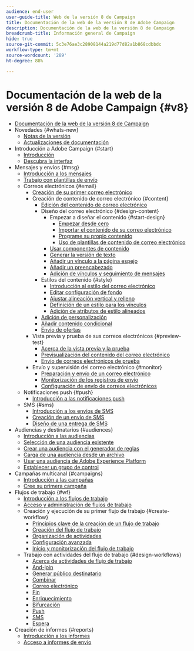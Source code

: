 ```yaml
---
audience: end-user
user-guide-title: Web de la versión 8 de Campaign
title: Documentación de la web de la versión 8 de Adobe Campaign
description: Documentación de la web de la versión 8 de Campaign
breadcrumb-title: Información general de Campaign
hide: true
source-git-commit: 5c3e76ae3c28908144a219d77d82a1b868cdbbdc
workflow-type: tm+mt
source-wordcount: '289'
ht-degree: 88%

---
```



# Documentación de la web de la versión 8 de Adobe Campaign {#v8}

+ [Documentación de la web de la versión 8 de Campaign](campaign-web-home.md)
+ Novedades {#whats-new}
   + [Notas de la versión ](rn/release-notes.md)
   + [Actualizaciones de documentación](rn/documentation-updates.md)
+ Introducción a Adobe Campaign {#start}
   + [Introducción](get-started/get-started.md)
   + [Descubra la interfaz](get-started/user-interface.md)
+ Mensajes y envíos {#msg}
   + [Introducción a los mensajes](email/gs-messages.md)
   + [Trabajo con plantillas de envío](email/delivery-template.md)
   + Correos electrónicos {#email}
      + [Creación de su primer correo electrónico](email/create-email.md)
      + Creación de contenido de correo electrónico {#content}
         + [Edición del contenido de correo electrónico](content/edit-content.md)
         + Diseño del correo electrónico {#design-content}
            + Empezar a diseñar el contenido {#start-design}
               + [Empezar desde cero ](content/create-email-content.md)
               + [Importar el contenido de su correo electrónico](content/existing-content.md)
               + [Programe su propio contenido](content/code-content.md)
               + [Uso de plantillas de contenido de correo electrónico](content/email-templates.md)
            + [Usar componentes de contenido](content/content-components.md)
            + [Generar la versión de texto](content/text-version-email.md)
            + [Añadir un vínculo a la página espejo](content/mirror-page.md)
            + [Añadir un preencabezado](content/preheader.md)
            + [Adición de vínculos y seguimiento de mensajes](content/message-tracking.md)
         + Estilos del contenido {#style}
            + [Introducción al estilo del correo electrónico](content/get-started-email-style.md)
            + [Editar configuración de fondo](content/backgrounds.md)
            + [Ajustar alineación vertical y relleno](content/alignment-and-padding.md)
            + [Definición de un estilo para los vínculos](content/styling-links.md)
            + [Adición de atributos de estilo alineados](content/inline-styling.md)
         + [Adición de personalización](personalization/personalize.md)
         + [Añadir contenido condicional](personalization/conditions.md)
         + [Envío de ofertas](content/offers.md)
      + Vista previa y prueba de sus correos electrónicos {#preview-test}
         + [Acerca de la vista previa y la prueba](preview-test/preview-test.md)
         + [Previsualización del contenido del correo electrónico](preview-test/preview-content.md)
         + [Envío de correos electrónicos de prueba](preview-test/proofs.md)
      + Envío y supervisión del correo electrónico {#monitor}
         + [Preparación y envío de un correo electrónico](monitor/prepare-send.md)
         + [Monitorización de los registros de envío](monitor/delivery-logs.md)
         + [Configuración de envío de correos electrónicos](advanced-settings/delivery-settings.md)
   + Notificaciones push {#push}
      + [Introducción a las notificaciones push](push/gs-push.md)
   + SMS {#sms}
      + [Introducción a los envíos de SMS](sms/gs-sms.md)
      + [Creación de un envío de SMS](sms/create-sms.md)
      + [Diseño de una entrega de SMS ](sms/content-sms.md)
+ Audiencias y destinatarios {#audiences}
   + [Introducción a las audiencias](audience/about-audiences.md)
   + [Selección de una audiencia existente](audience/add-audience.md)
   + [Crear una audiencia con el generador de reglas](audience/segment-builder.md)
   + [Carga de una audiencia desde un archivo](audience/file-audience.md)
   + [Usar una audiencia de Adobe Experience Platform](audience/aep-audience.md)
   + [Establecer un grupo de control](audience/control-group.md)
+ Campañas multicanal {#campaigns}
   + [Introducción a las campañas](campaigns/gs-campaigns.md)
   + [Cree su primera campaña](campaigns/create-campaigns.md)
+ Flujos de trabajo {#wf}
   + [Introducción a los flujos de trabajo](workflows/gs-workflows.md)
   + [Acceso y administración de flujos de trabajo](workflows/access-monitor.md)
   + Creación y ejecución de su primer flujo de trabajo {#create-workflow}
      + [Principios clave de la creación de un flujo de trabajo](workflows/gs-workflow-creation.md)
      + [Creación del flujo de trabajo](workflows/create-workflow.md)
      + [Organización de actividades](workflows/orchestrate-activities.md)
      + [Configuración avanzada](workflows/workflow-settings.md)
      + [Inicio y monitorización del flujo de trabajo](workflows/start-monitor-workflows.md)
   + Trabajo con actividades del flujo de trabajo {#design-workflows}
      + [Acerca de actividades de flujo de trabajo](workflows/activities/about-activities.md)
      + [And-join](workflows/activities/and-join.md)
      + [Generar público destinatario](workflows/activities/build-audience.md)
      + [Combinar](workflows/activities/combine.md)
      + [Correo electrónico](workflows/activities/email.md)
      + [Fin](workflows/activities/end.md)
      + [Enriquecimiento](workflows/activities/enrichment.md)
      + [Bifurcación](workflows/activities/fork.md)
      + [Push](workflows/activities/push.md)
      + [SMS](workflows/activities/sms.md)
      + [Espera](workflows/activities/wait.md)
+ Creación de informes {#reports}
   + [Introducción a los informes](reporting/gs-reports.md)
   + [Acceso a informes de envío](reporting/delivery-reports.md)

